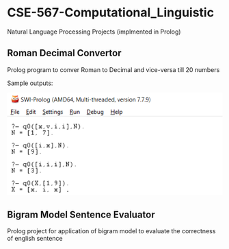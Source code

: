 # CSE-567-Computational_Linguistic
Natural Language Processing Projects (implmented in Prolog)

## Roman Decimal Convertor
Prolog program to conver Roman to Decimal and vice-versa till 20 numbers

Sample outputs:

![output](roman-decimal-convertor/output/output.png)

## Bigram Model Sentence Evaluator
Prolog project for application of bigram model to evaluate the correctness of english sentence
